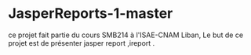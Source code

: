 JasperReports-1-master
======================
ce projet fait partie du cours SMB214 à l'ISAE-CNAM Liban, Le but de ce projet est de présenter jasper report ,ireport .
